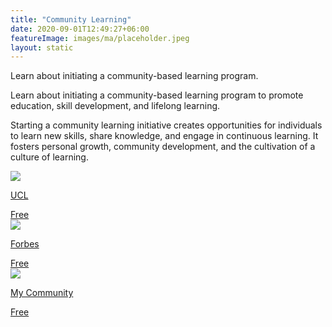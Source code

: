 ```yaml
---
title: "Community Learning"
date: 2020-09-01T12:49:27+06:00
featureImage: images/ma/placeholder.jpeg
layout: static
---
```


Learn about initiating a community-based learning program.

Learn about initiating a community-based learning program to promote education, skill development, and lifelong learning.

Starting a community learning initiative creates opportunities for individuals to learn new skills, share knowledge, and engage in continuous learning. It fosters personal growth, community development, and the cultivation of a culture of learning.

<a class="ma-link" href="https://www.ucl.ac.uk/teaching-learning/publications/2019/nov/five-steps-developing-community-engaged-learning-programme-module-or-project"><div class="ma-card ma-card-Learning"><div class="ma-icon"><img src ="/images/Icon-check - learning - opacity.svg"/></div><div class="ma-name"><p>UCL</p></div><div class="ma-paid-text"><span>Free</span></div></div></a><a class="ma-link" href="https://www.forbes.com/sites/forbesbusinesscouncil/2022/04/13/how-to-make-community-based-learning-a-crucial-component-of-your-learning-and-development-program/?sh=9e0e723bf1ce"><div class="ma-card ma-card-Learning"><div class="ma-icon"><img src ="/images/Icon-check - learning - opacity.svg"/></div><div class="ma-name"><p>Forbes</p></div><div class="ma-paid-text"><span>Free </span></div></div></a><a class="ma-link" href="https://mycommunity.org.uk/how-to-get-started-with-a-project-in-your-community"><div class="ma-card ma-card-Learning"><div class="ma-icon"><img src ="/images/Icon-check - learning - opacity.svg"/></div><div class="ma-name"><p>My Community</p></div><div class="ma-paid-text"><span>Free</span></div></div></a>  

<br/><br/>






